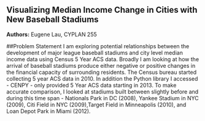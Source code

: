 ## Visualizing Median Income Change in Cities with New Baseball Stadiums

**Authors:** Eugene Lau, CYPLAN 255

##Problem Statement
I am exploring potential relationships between the development of major league baseball stadiums and city level median income data using Census 5 Year ACS data. Broadly I am looking at how the arrival of baseball stadiums produce either negative or positive changes in the financial capacity of surrounding residents. The Census bureau started collecting 5 year ACS data in 2010. In addition the Python library I accessed - CENPY - only provided 5 Year ACS data starting in 2013. To make accurate comparison, I looked at stadiums built between slightly before and during this time span - Nationals Park in DC (2008), Yankee Stadium in NYC (2009), Citi Field in NYC (2009),Target Field in Minneapolis (2010), and Loan Depot Park in Miami (2012). 

